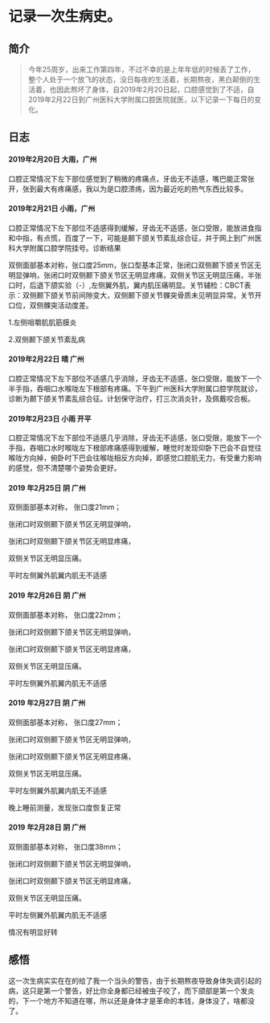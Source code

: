 # 记录一次生病史。

## 简介

> 今年25周岁，出来工作第四年，不过不幸的是上年年低的时候丢了工作，整个人处于一个放飞的状态，没日每夜的生活着，长期熬夜，黑白颠倒的生活着，也因此熬坏了身体，自2019年2月20日起，口腔感觉到了不适，自2019年2月22日到广州医科大学附属口腔医院就医，以下记录一下每日的变化。

## 日志

#### 2019年2月20日  大雨，广州

口腔正常情况下左下部位感觉到了稍微的疼痛点，牙齿无不适感，嘴巴能正常张开，张到最大有疼痛感，我以为是口腔溃疡，因为最近吃的热气东西比较多。

#### 2019年2月21日 小雨，广州 

口腔正常情况下左下部位不适感得到缓解，牙齿无不适感，张口受限，能放进食指和中指，有点慌，百度了一下，可能是颞下颌关节紊乱综合征，并于网上到广州医科大学附属口腔学院挂号。诊断结果

双侧面部基本对称，张口度25mm，张口型基本正常，张闭口双侧颞下颌关节区无明显弹响，张闭口时双侧颞下颌关节区无明显疼痛，双侧关节区无明显压痛，半张口时，后退下颌实验（-）,左侧翼外肌，翼内肌压痛明显。关节辅检：CBCT表示：双侧颞下颌关节前间隙变大，双侧颞下颌关节髁突骨质未见明显异常。关节开口位，双侧髁突活动度差。

1.左侧咀嚼肌肌筋膜炎

2.双侧颞下颌关节紊乱病

#### 2019年2月22日 晴 广州

口腔正常情况下左下部位不适感几乎消除，牙齿无不适感，张口受限，能放下一个半手指，吞咽口水喉咙左下根部有疼痛。下午到广州医科大学附属口腔学院就诊，诊断为颞下颌关节紊乱综合征。计划保守治疗，打三次消炎针，及佩戴咬合板。

#### 2019年2月23日 小雨 开平

口腔正常情况下左下部位不适感几乎消除，牙齿无不适感，张口受限，能放下一个手指，吞咽口水时喉咙左下根部疼痛感得到缓解，睡觉时发现仰卧下巴会不自觉往喉咙方向掉，俯卧时下巴会往喉咙相反方向掉，即感觉口腔肌无力，有受重力影响的感觉，但不清楚哪个姿势会更好。

#### 2019 年2月25日 阴 广州

双侧面部基本对称， 张口度21mm；

张闭口时双侧颞下颌关节区无明显弹响，

张闭口时双侧颞下颌关节区无明显疼痛，

双侧关节区无明显压痛。

平时左侧翼外肌翼内肌无不适感

#### 2019 年2月26日 阴 广州

双侧面部基本对称， 张口度22mm；

张闭口时双侧颞下颌关节区无明显弹响，

张闭口时双侧颞下颌关节区无明显疼痛，

双侧关节区无明显压痛。

平时左侧翼外肌翼内肌无不适感

#### 2019 年2月27日 阴 广州

双侧面部基本对称， 张口度27mm；

张闭口时双侧颞下颌关节区无明显弹响，

张闭口时双侧颞下颌关节区无明显疼痛，

双侧关节区无明显压痛。

平时左侧翼外肌翼内肌无不适感

晚上睡前测量，发现张口度恢复正常

#### 2019 年2月28日 阴 广州

双侧面部基本对称， 张口度38mm；

张闭口时双侧颞下颌关节区无明显弹响，

张闭口时双侧颞下颌关节区无明显疼痛，

双侧关节区无明显压痛。

平时左侧翼外肌翼内肌无不适感

情况有明显好转

## 感悟

这一次生病实实在在的给了我一个当头的警告，由于长期熬夜导致身体失调引起的病，这只是第一个警告，好比你全身都已经被虫子咬了，而下颌部是第一个发炎的，下一个地方不知道在哪，所以还是身体才是革命的本钱，身体没了，啥都没了。